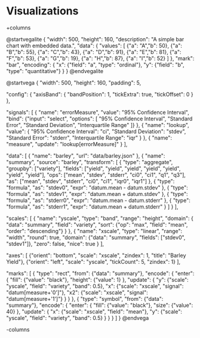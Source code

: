 # Visualizations

+columns

@startvegalite
{
    "width": 500,
    "height": 160,
    "description": "A simple bar chart with embedded data.",
    "data": {
        "values": [
            {"a": "A","b": 50}, {"a": "B","b": 55}, {"a": "C","b": 43},
            {"a": "D","b": 91}, {"a": "E","b": 81}, {"a": "F","b": 53},
            {"a": "G","b": 19}, {"a": "H","b": 87}, {"a": "I","b": 52}
        ]
    },
    "mark": "bar",
    "encoding": {
        "x": {"field": "a", "type": "ordinal"},
        "y": {"field": "b", "type": "quantitative"}
    }
}
@endvegalite


@startvega
{
  "width": 500,
  "height": 160,
  "padding": 5,

  "config": {
    "axisBand": {
      "bandPosition": 1,
      "tickExtra": true,
      "tickOffset": 0
    }
  },

  "signals": [
    {
      "name": "errorMeasure", "value": "95% Confidence Interval",
      "bind": {"input": "select", "options": [
        "95% Confidence Interval",
        "Standard Error",
        "Standard Deviation",
        "Interquartile Range"
      ]}
    },
    {
      "name": "lookup",
      "value": {
        "95% Confidence Interval": "ci",
        "Standard Deviation": "stdev",
        "Standard Error": "stderr",
        "Interquartile Range": "iqr"
      }
    },
    {
      "name": "measure",
      "update": "lookup[errorMeasure]"
    }
  ],

  "data": [
    {
      "name": "barley",
      "url": "data/barley.json"
    },
    {
      "name": "summary",
      "source": "barley",
      "transform": [
        {
          "type": "aggregate",
          "groupby": ["variety"],
          "fields": ["yield", "yield", "yield", "yield", "yield", "yield", "yield"],
          "ops": ["mean", "stdev", "stderr", "ci0", "ci1", "q1", "q3"],
          "as": ["mean", "stdev", "stderr", "ci0", "ci1", "iqr0", "iqr1"]
        },
        {
          "type": "formula", "as": "stdev0",
          "expr": "datum.mean - datum.stdev"
        },
        {
          "type": "formula", "as": "stdev1",
          "expr": "datum.mean + datum.stdev"
        },
        {
          "type": "formula", "as": "stderr0",
          "expr": "datum.mean - datum.stderr"
        },
        {
          "type": "formula", "as": "stderr1",
          "expr": "datum.mean + datum.stderr"
        }
      ]
    }
  ],

  "scales": [
    {
      "name": "yscale",
      "type": "band",
      "range": "height",
      "domain": {
        "data": "summary",
        "field": "variety",
        "sort": {"op": "max", "field": "mean", "order": "descending"}
      }
    },
    {
      "name": "xscale",
      "type": "linear",
      "range": "width", "round": true,
      "domain": {"data": "summary", "fields": ["stdev0", "stdev1"]},
      "zero": false, "nice": true
    }
  ],

  "axes": [
    {"orient": "bottom", "scale": "xscale", "zindex": 1, "title": "Barley Yield"},
    {"orient": "left", "scale": "yscale", "tickCount": 5, "zindex": 1}
  ],

  "marks": [
    {
      "type": "rect",
      "from": {"data": "summary"},
      "encode": {
        "enter": {
          "fill": {"value": "black"},
          "height": {"value": 1}
        },
        "update": {
          "y": {"scale": "yscale", "field": "variety", "band": 0.5},
          "x": {"scale": "xscale", "signal": "datum[measure+'0']"},
          "x2": {"scale": "xscale", "signal": "datum[measure+'1']"}
        }
      }
    },
    {
      "type": "symbol",
      "from": {"data": "summary"},
      "encode": {
        "enter": {
          "fill": {"value": "black"},
          "size": {"value": 40}
        },
        "update": {
          "x": {"scale": "xscale", "field": "mean"},
          "y": {"scale": "yscale", "field": "variety", "band": 0.5}
        }
      }
    }
  ]
}
@endvega


-columns